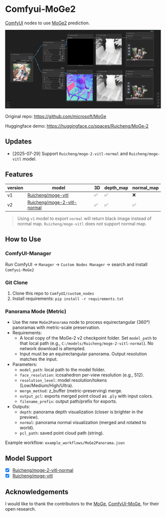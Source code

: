 # Comfyui-MoGe2

[ComfyUI](https://github.com/comfyanonymous/ComfyUI) nodes to use [MoGe2](https://github.com/microsoft/MoGe) prediction.

![](./example_workflows/MoGe2.jpg)

Original repo: https://github.com/microsoft/MoGe

Huggingface demo: https://huggingface.co/spaces/Ruicheng/MoGe-2

## Updates

- [2025-07-29]  Support `Ruicheng/moge-2-vitl-normal` and `Ruicheng/moge-vitl` model.

## Features

|version|model|3D|depth_map|normal_map|
|---|---|---|---|---|
|v1|[Ruicheng/moge-vitl](https://huggingface.co/Ruicheng/moge-vitl/tree/main)|✅|✅|❌|
|v2|[Ruicheng/moge-2-vitl-normal](https://huggingface.co/Ruicheng/moge-2-vitl-normal/tree/main)|✅|✅|✅|

> Using `v1` model to export `normal` will return black image instead of normal map. `Ruicheng/moge-vitl` does not support normal map.

## How to Use

### ComfyUI-Manager

Run ComfyUI → `Manager` → `Custom Nodes Manager` → search and install `Comfyui-MoGe2`

### Git Clone

1. Clone this repo to `ComfyUI/custom_nodes` 
2. Install requirements: `pip install -r requirements.txt`

### Panorama Mode (Metric)

- Use the new `MoGe2Panorama` node to process equirectangular (360°) panoramas with metric-scale preservation.
- Requirements:
  - A local copy of the MoGe-2 v2 checkpoint folder. Set `model_path` to that local path (e.g., `C:/models/Ruicheng/moge-2-vitl-normal`). No network download is attempted.
  - Input must be an equirectangular panorama. Output resolution matches the input.
- Parameters:
  - `model_path`: local path to the model folder.
  - `face_resolution`: icosahedron per-view resolution (e.g., 512).
  - `resolution_level`: model resolution/tokens (Low/Medium/High/Ultra).
  - `merge_method`: z_buffer (metric-preserving) merge.
  - `output_pcl`: exports merged point cloud as `.ply` with input colors.
  - `filename_prefix`: output path/prefix for exports.
- Outputs:
  - `depth`: panorama depth visualization (closer is brighter in the preview).
  - `normal`: panorama normal visualization (merged and rotated to world).
  - `pcl_path`: saved point cloud path (string).

Example workflow: `example_workflows/MoGe2Panorama.json`


## Model Support

- [x] [Ruicheng/moge-2-vitl-normal](https://huggingface.co/Ruicheng/moge-2-vitl-normal/tree/main)
- [x] [Ruicheng/moge-vitl](https://huggingface.co/Ruicheng/moge-vitl/tree/main)

## Acknowledgements

I would like to thank the contributors to the [MoGe](https://github.com/microsoft/MoGe), [ComfyUI-MoGe](https://github.com/kijia), for their open research.
